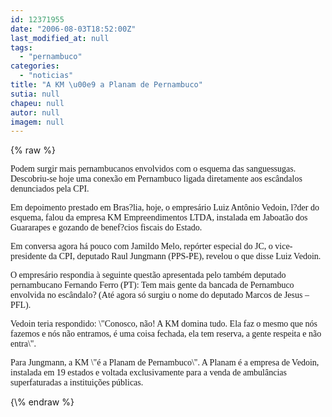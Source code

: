 ```yaml
---
id: 12371955
date: "2006-08-03T18:52:00Z"
last_modified_at: null
tags:
  - "pernambuco"
categories:
  - "noticias"
title: "A KM \u00e9 a Planam de Pernambuco"
sutia: null
chapeu: null
autor: null
imagem: null
---
```

{\% raw %}
<p><P><FONT face=Verdana>Podem surgir mais pernambucanos envolvidos com o esquema das sanguessugas. Descobriu-se hoje uma conexão em Pernambuco ligada diretamente aos escândalos denunciados pela CPI.</FONT></P></p>
<p><P><FONT face=Verdana>Em depoimento prestado em Bras?lia, hoje, o empresário Luiz Antônio Vedoin, l?der do esquema, falou da empresa KM Empreendimentos LTDA, instalada em Jaboatão dos Guararapes e gozando de benef?cios fiscais do Estado.</FONT></P></p>
<p><P><FONT face=Verdana>Em conversa agora há pouco com Jamildo Melo, repórter especial do JC, o vice-presidente da CPI, deputado Raul Jungmann (PPS-PE), revelou o que disse Luiz Vedoin.</FONT></P></p>
<p><P><FONT face=Verdana>O empresário respondia à seguinte questão apresentada pelo também deputado pernambucano Fernando Ferro (PT): Tem mais gente da bancada de Pernambuco envolvida no escândalo? (Até agora só surgiu o nome do deputado Marcos de Jesus – PFL).</FONT></P></p>
<p><P><FONT face=Verdana>Vedoin teria respondido: \"Conosco, não! A KM domina tudo. Ela faz o mesmo que nós fazemos e nós não entramos, é uma coisa fechada, ela tem reserva, a gente respeita e não entra\".</FONT></P><FONT face=Verdana></p>
<p><P>Para Jungmann, a KM \"é a Planam de Pernambuco\". A Planam é a empresa de Vedoin, instalada em 19 estados e voltada exclusivamente para a venda de ambulâncias superfaturadas a instituições públicas.</P></FONT> </p>
{\% endraw %}